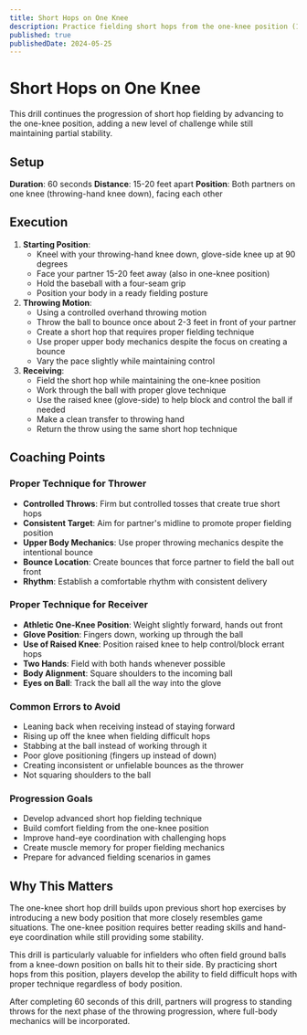 ```yaml
---
title: Short Hops on One Knee
description: Practice fielding short hops from the one-knee position (15-20 feet, 60 seconds)
published: true
publishedDate: 2024-05-25
---
```


# Short Hops on One Knee

This drill continues the progression of short hop fielding by advancing to the one-knee position, adding a new level of challenge while still maintaining partial stability.

## Setup

**Duration**: 60 seconds
**Distance**: 15-20 feet apart
**Position**: Both partners on one knee (throwing-hand knee down), facing each other

## Execution

1. **Starting Position**:
   - Kneel with your throwing-hand knee down, glove-side knee up at 90 degrees
   - Face your partner 15-20 feet away (also in one-knee position)
   - Hold the baseball with a four-seam grip
   - Position your body in a ready fielding posture
2. **Throwing Motion**:
   - Using a controlled overhand throwing motion
   - Throw the ball to bounce once about 2-3 feet in front of your partner
   - Create a short hop that requires proper fielding technique
   - Use proper upper body mechanics despite the focus on creating a bounce
   - Vary the pace slightly while maintaining control
3. **Receiving**:
   - Field the short hop while maintaining the one-knee position
   - Work through the ball with proper glove technique
   - Use the raised knee (glove-side) to help block and control the ball if needed
   - Make a clean transfer to throwing hand
   - Return the throw using the same short hop technique

## Coaching Points

### Proper Technique for Thrower

- **Controlled Throws**: Firm but controlled tosses that create true short hops
- **Consistent Target**: Aim for partner's midline to promote proper fielding position
- **Upper Body Mechanics**: Use proper throwing mechanics despite the intentional bounce
- **Bounce Location**: Create bounces that force partner to field the ball out front
- **Rhythm**: Establish a comfortable rhythm with consistent delivery

### Proper Technique for Receiver

- **Athletic One-Knee Position**: Weight slightly forward, hands out front
- **Glove Position**: Fingers down, working up through the ball
- **Use of Raised Knee**: Position raised knee to help control/block errant hops
- **Two Hands**: Field with both hands whenever possible
- **Body Alignment**: Square shoulders to the incoming ball
- **Eyes on Ball**: Track the ball all the way into the glove

### Common Errors to Avoid

- Leaning back when receiving instead of staying forward
- Rising up off the knee when fielding difficult hops
- Stabbing at the ball instead of working through it
- Poor glove positioning (fingers up instead of down)
- Creating inconsistent or unfielable bounces as the thrower
- Not squaring shoulders to the ball

### Progression Goals

- Develop advanced short hop fielding technique
- Build comfort fielding from the one-knee position
- Improve hand-eye coordination with challenging hops
- Create muscle memory for proper fielding mechanics
- Prepare for advanced fielding scenarios in games

## Why This Matters

The one-knee short hop drill builds upon previous short hop exercises by introducing a new body position that more closely resembles game situations. The one-knee position requires better reading skills and hand-eye coordination while still providing some stability.

This drill is particularly valuable for infielders who often field ground balls from a knee-down position on balls hit to their side. By practicing short hops from this position, players develop the ability to field difficult hops with proper technique regardless of body position.

After completing 60 seconds of this drill, partners will progress to standing throws for the next phase of the throwing progression, where full-body mechanics will be incorporated.
